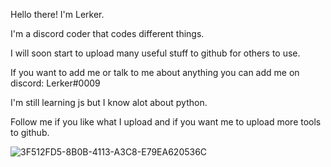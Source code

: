 Hello there! I'm Lerker.

I'm a discord coder that codes different things.

I will soon start to upload many useful stuff to github for others to use.

If you want to add me or talk to me about anything you can add me on discord: Lerker#0009

I'm still learning js but I know alot about python.

Follow me if you like what I upload and if you want me to upload more tools to github.

![3F512FD5-8B0B-4113-A3C8-E79EA620536C](https://user-images.githubusercontent.com/77026260/114267915-5d649280-99b3-11eb-8bc5-bc8a75bc820c.gif)
